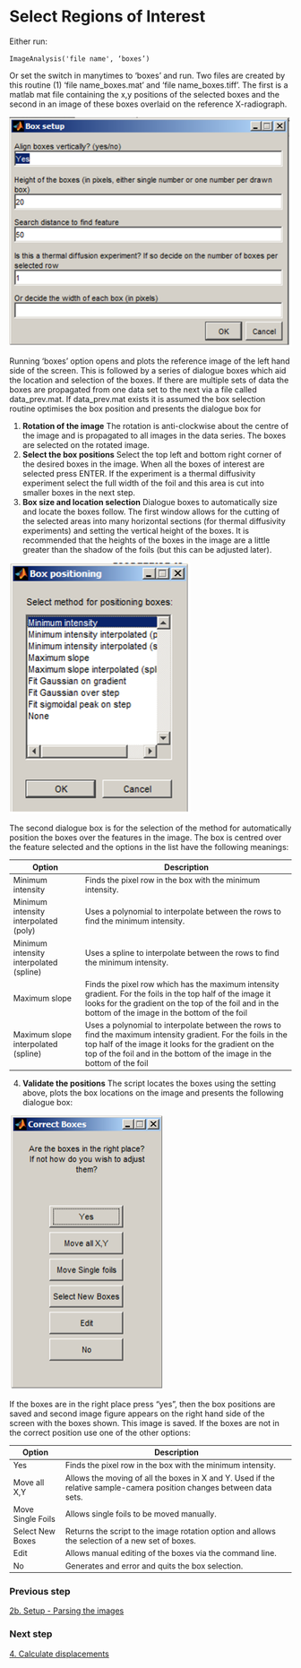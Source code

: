 # Select Regions of Interest

Either run:

```
ImageAnalysis('file name', ‘boxes’)
```
Or set the switch in manytimes to ‘boxes’ and run. Two files are created by this routine (1) ‘file name_boxes.mat’ and ‘file name_boxes.tiff’. The first is a matlab mat file containing the x,y positions of the selected boxes and the second in an image of these boxes overlaid on the reference X-radiograph.


![Select Boxes Interfaces](./img/setup_box.png)

Running ‘boxes’ option opens and plots the reference image of the left hand side of the screen. This is followed by a series of dialogue boxes which aid the location and selection of the boxes. If there are multiple sets of data the boxes are propagated from one data set to the next via a file called data_prev.mat. If data_prev.mat exists it is assumed the box selection routine optimises the box position and presents the dialogue box for 
1.	**Rotation of the image**
The rotation is anti-clockwise about the centre of the image and is propagated to all images in the data series. The boxes are selected on the rotated image. 
2.	**Select the box positions**
Select the top left and bottom right corner of the desired boxes in the image. When all the boxes of interest are selected press ENTER. If the experiment is a thermal diffusivity experiment select the full width of the foil and this area is cut into smaller boxes in the next step. 
3.	**Box size and location selection**
Dialogue boxes to automatically size and locate the boxes follow.  The first window allows for the cutting of the selected areas into many horizontal sections (for thermal diffusivity experiments) and setting the vertical height of the boxes. It is recommended that the heights of the boxes in the image are a little greater than the shadow of the foils (but this can be adjusted later).


![Select Boxes Interfaces](./img/box_position.png)

The second dialogue box is for the selection of the method for automatically position the boxes over the features in the image. The box is centred over the feature selected and the options in the list have the following meanings:

Option |  Description
------ | ------
Minimum intensity	| Finds the pixel row in the box with the minimum intensity.
Minimum intensity interpolated (poly)	| Uses a polynomial to interpolate between the rows to find the minimum intensity.
Minimum intensity interpolated (spline)	| Uses a spline to interpolate between the rows to find the minimum intensity.
Maximum slope	| Finds the pixel row which has the maximum intensity gradient. For the foils in the top half of the image it looks for the gradient on the top of the foil and in the bottom of the image in the bottom of the foil 
Maximum slope interpolated (spline)	| Uses a polynomial to interpolate between the rows to find the maximum intensity gradient. For the foils in the top half of the image it looks for the gradient on the top of the foil and in the bottom of the image in the bottom of the foil

4.	**Validate the positions**
The script locates the boxes using the setting above, plots the box locations on the image and presents the following dialogue box: 

![Select Boxes Validation Inerface](./img/box_val.png)

If the boxes are in the right place press “yes”, then the box positions are saved and second image figure appears on the right hand side of the screen with the boxes shown. This image is saved. If the boxes are not in the correct position use one of the other options:

Option            |  Description
------            | ------
Yes	              | Finds the pixel row in the box with the minimum intensity.
Move all X,Y	    | Allows the moving of all the boxes in X and Y. Used if the relative sample-camera position changes between data sets.
Move Single Foils	| Allows single foils to be moved manually. 
Select New Boxes	| Returns the script to the image rotation option and allows the selection of a new set of boxes.  
Edit 	            | Allows manual editing of the boxes via the command line. 
No	              | Generates and error and quits the box selection. 



### Previous step
[2b. Setup - Parsing the images](./02b-parse.md)
### Next step
[4. Calculate displacements](./04-displacements.md)

